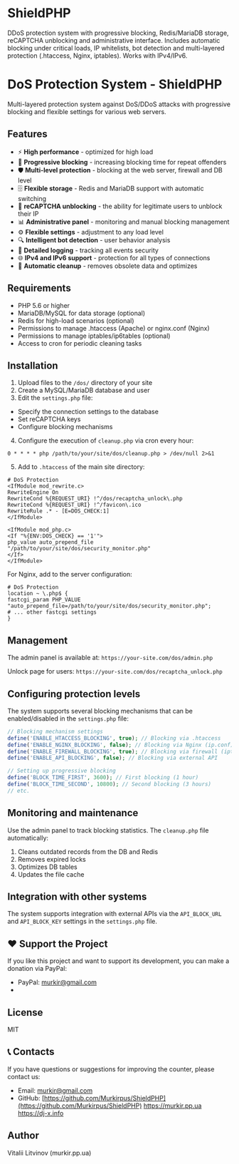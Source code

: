 # ShieldPHP
DDoS protection system with progressive blocking, Redis/MariaDB storage, reCAPTCHA unblocking and administrative interface. Includes automatic blocking under critical loads, IP whitelists, bot detection and multi-layered protection (.htaccess, Nginx, iptables). Works with IPv4/IPv6.

# DoS Protection System - ShieldPHP

Multi-layered protection system against DoS/DDoS attacks with progressive blocking and flexible settings for various web servers.

## Features

- ⚡ **High performance** - optimized for high load
- 🔄 **Progressive blocking** - increasing blocking time for repeat offenders
- 🛡️ **Multi-level protection** - blocking at the web server, firewall and DB level
- 🗄️ **Flexible storage** - Redis and MariaDB support with automatic switching
- 🤖 **reCAPTCHA unblocking** - the ability for legitimate users to unblock their IP
- 📊 **Administrative panel** - monitoring and manual blocking management
- ⚙️ **Flexible settings** - adjustment to any load level
- 🔍 **Intelligent bot detection** - user behavior analysis
- 📝 **Detailed logging** - tracking all events security
- 🌐 **IPv4 and IPv6 support** - protection for all types of connections
- 🧹 **Automatic cleanup** - removes obsolete data and optimizes

## Requirements

- PHP 5.6 or higher
- MariaDB/MySQL for data storage (optional)
- Redis for high-load scenarios (optional)
- Permissions to manage .htaccess (Apache) or nginx.conf (Nginx)
- Permissions to manage iptables/ip6tables (optional)
- Access to cron for periodic cleaning tasks

## Installation

1. Upload files to the `/dos/` directory of your site
2. Create a MySQL/MariaDB database and user
3. Edit the `settings.php` file:
- Specify the connection settings to the database
- Set reCAPTCHA keys
- Configure blocking mechanisms
4. Configure the execution of `cleanup.php` via cron every hour:
```
0 * * * * php /path/to/your/site/dos/cleanup.php > /dev/null 2>&1
```
5. Add to `.htaccess` of the main site directory:
```
# DoS Protection
<IfModule mod_rewrite.c>
RewriteEngine On
RewriteCond %{REQUEST_URI} !^/dos/recaptcha_unlock\.php
RewriteCond %{REQUEST_URI} !^/favicon\.ico
RewriteRule .* - [E=DOS_CHECK:1]
</IfModule>

<IfModule mod_php.c>
<If "%{ENV:DOS_CHECK} == '1'">
php_value auto_prepend_file "/path/to/your/site/dos/security_monitor.php"
</If>
</IfModule>
```

For Nginx, add to the server configuration:
```
# DoS Protection
location ~ \.php$ {
fastcgi_param PHP_VALUE "auto_prepend_file=/path/to/your/site/dos/security_monitor.php";
# ... other fastcgi settings
}
```

## Management

The admin panel is available at: `https://your-site.com/dos/admin.php`

Unlock page for users: `https://your-site.com/dos/recaptcha_unlock.php`

## Configuring protection levels

The system supports several blocking mechanisms that can be enabled/disabled in the `settings.php` file:

```php
// Blocking mechanism settings
define('ENABLE_HTACCESS_BLOCKING', true); // Blocking via .htaccess
define('ENABLE_NGINX_BLOCKING', false); // Blocking via Nginx (ip.conf)
define('ENABLE_FIREWALL_BLOCKING', true); // Blocking via firewall (iptables/ip6tables)
define('ENABLE_API_BLOCKING', false); // Blocking via external API

// Setting up progressive blocking
define('BLOCK_TIME_FIRST', 3600); // First blocking (1 hour)
define('BLOCK_TIME_SECOND', 10800); // Second blocking (3 hours)
// etc.
```

## Monitoring and maintenance

Use the admin panel to track blocking statistics. The `cleanup.php` file automatically:

1. Cleans outdated records from the DB and Redis
2. Removes expired locks
3. Optimizes DB tables
4. Updates the file cache

## Integration with other systems

The system supports integration with external APIs via the `API_BLOCK_URL` and `API_BLOCK_KEY` settings in the `settings.php` file.

## ❤️ Support the Project

If you like this project and want to support its development, you can make a donation via PayPal:

* PayPal: murkir@gmail.com
* 
## License

MIT

## 📞 Contacts

If you have questions or suggestions for improving the counter, please contact us:

- Email: murkir@gmail.com
- GitHub: [https://github.com/Murkirpus/ShieldPHP](https://github.com/Murkirpus/ShieldPHP)
https://murkir.pp.ua
https://dj-x.info

## Author

Vitalii Litvinov (murkir.pp.ua)
